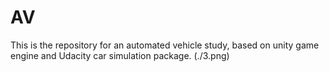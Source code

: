 # AV


This is the repository for an automated vehicle study, based on unity game engine and Udacity car simulation package.
(./3.png)
